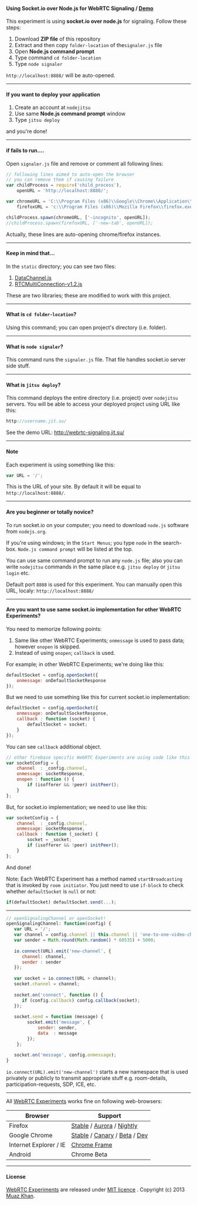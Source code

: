 #### Using Socket.io over Node.js for WebRTC Signaling / [Demo](http://webrtc-signaling.jit.su/)

This experiment is using **socket.io over node.js** for signaling. Follow these steps:

1. Download **ZIP file** of this repository 
2. Extract and then copy `folder-location` of the`signaler.js` file
3. Open **Node.js command prompt**
4. Type command `cd folder-location`
5. Type `node signaler`

`http://localhost:8888/` will be auto-opened.

----

#### If you want to deploy your application

1. Create an account at `nodejitsu`
2. Use same **Node.js command prompt** window
3. Type `jitsu deploy` 

and you're done!

----

#### if fails to run....

Open `signaler.js` file and remove or comment all following lines:

```javascript
// following lines aimed to auto-open the browser
// you can remove them if causing failure
var childProcess = require('child_process'),
    openURL = 'http://localhost:8888/';

var chromeURL = 'C:\\Program Files (x86)\\Google\\Chrome\\Application\\chrome.exe',
    firefoxURL = 'c:\\Program Files (x86)\\Mozilla Firefox\\firefox.exe';

childProcess.spawn(chromeURL, ['-incognito', openURL]);
//childProcess.spawn(firefoxURL, ['-new-tab', openURL]);
```

Actually, these lines are auto-opening chrome/firefox instances.

----

#### Keep in mind that...

In the `static` directory; you can see two files:

1. [DataChannel.js](https://github.com/muaz-khan/WebRTC-Experiment/blob/master/socketio-over-nodejs/webrtc-signaling/static/DataChannel.js)
2. [RTCMultiConnection-v1.2.js](https://github.com/muaz-khan/WebRTC-Experiment/blob/master/socketio-over-nodejs/webrtc-signaling/static/RTCMultiConnection-v1.2.js)

These are two libraries; these are modified to work with this project.

----

#### What is `cd folder-location`?

Using this command; you can open project's directory (i.e. folder).

----

#### What is `node signaler`?

This command runs the `signaler.js` file. That file handles socket.io server side stuff.

----

#### What is `jitsu deploy`?

This command deploys the entire directory (i.e. project) over `nodejitsu` servers. You will be able to access your deployed project using URL like this:

```javascript
http://username.jit.su/
```

See the demo URL: http://webrtc-signaling.jit.su/

----

#### Note

Each experiment is using something like this:

```javascript
var URL = '/';
```

This is the URL of your site. By default it will be equal to `http://localhost:8888/`.

----

#### Are you beginner or totally novice?

To run socket.io on your computer; you need to download `node.js` software from `nodejs.org`.

If you're using windows; in the `Start Menus`; you type `node` in the search-box. `Node.js command prompt` will be listed at the top.

You can use same command prompt to run any `node.js` file; also you can write `nodejitsu` commands in the same place e.g. `jitsu deploy` or `jitsu login` etc.

Default port `8888` is used for this experiment. You can manually open this URL, localy: `http://localhost:8888/`

----

#### Are you want to use same socket.io implementation for other WebRTC Experiments?

You need to memorize following points:

1. Same like other WebRTC Experiments; `onmessage` is used to pass data; however `onopen` is skipped.
2. Instead of using `onopen`; `callback` is used.

For example; in other WebRTC Experiments; we're doing like this:

```javascript
defaultSocket = config.openSocket({
    onmessage: onDefaultSocketResponse
});
```

But we need to use something like this for current socket.io implementation:

```javascript
defaultSocket = config.openSocket({
    onmessage: onDefaultSocketResponse,
    callback : function (socket) {
        defaultSocket = socket;
    }
});
```

You can see `callback` additional object.

```javascript
// other firebase specific WebRTC Experiments are using code like this
var socketConfig = {
    channel  : _config.channel,
    onmessage: socketResponse,
    onopen : function () {
        if (isofferer && !peer) initPeer();
    }
};
```

But, for socket.io implementation; we need to use like this:

```javascript
var socketConfig = {
    channel  : _config.channel,
    onmessage: socketResponse,
    callback : function (_socket) {
        socket = _socket;
        if (isofferer && !peer) initPeer();
    }
};
```

And done!

Note: Each WebRTC Experiment has a method named `startBroadcasting` that is invoked by `room initiator`. You just need to use `if-block` to check whether `defaultSocket` is `null` or not:

```javascript
if(defaultSocket) defaultSocket.send(...);
```

----

```javascript
// openSignalingChannel or openSocket!
openSignalingChannel: function(config) {
   var URL = '/';
   var channel = config.channel || this.channel || 'one-to-one-video-chat';
   var sender = Math.round(Math.random() * 60535) + 5000;
   
   io.connect(URL).emit('new-channel', {
      channel: channel,
      sender : sender
   });
   
   var socket = io.connect(URL + channel);
   socket.channel = channel;
   
   socket.on('connect', function () {
      if (config.callback) config.callback(socket);
   });
   
   socket.send = function (message) {
        socket.emit('message', {
            sender: sender,
            data  : message
        });
    };
   
   socket.on('message', config.onmessage);
}
```

`io.connect(URL).emit('new-channel')` starts a new namespace that is used privately or publicly to transmit appropriate stuff e.g. room-details, participation-requests, SDP, ICE, etc.

----

All [WebRTC Experiments](https://webrtc-experiment.appspot.com) works fine on following web-browsers:

| Browser        | Support           |
| ------------- |-------------|
| Firefox | [Stable](http://www.mozilla.org/en-US/firefox/new/) / [Aurora](http://www.mozilla.org/en-US/firefox/aurora/) / [Nightly](http://nightly.mozilla.org/) |
| Google Chrome | [Stable](https://www.google.com/intl/en_uk/chrome/browser/) / [Canary](https://www.google.com/intl/en/chrome/browser/canary.html) / [Beta](https://www.google.com/intl/en/chrome/browser/beta.html) / [Dev](https://www.google.com/intl/en/chrome/browser/index.html?extra=devchannel#eula) |
| Internet Explorer / IE | [Chrome Frame](http://www.google.com/chromeframe) |
| Android | Chrome Beta |

----

#### License

[WebRTC Experiments](https://github.com/muaz-khan/WebRTC-Experiment) are released under [MIT licence](https://webrtc-experiment.appspot.com/licence/) . Copyright (c) 2013 [Muaz Khan](https://plus.google.com/100325991024054712503).

